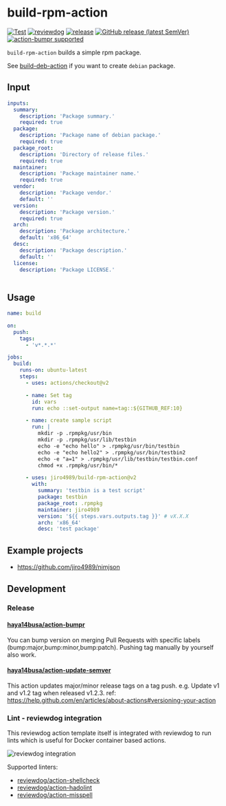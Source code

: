 # build-rpm-action

<!-- TODO: replace jiro4989/build-rpm-action with your repo name -->
[![Test](https://github.com/jiro4989/build-rpm-action/workflows/Test/badge.svg)](https://github.com/jiro4989/build-rpm-action/actions?query=workflow%3ATest)
[![reviewdog](https://github.com/jiro4989/build-rpm-action/workflows/reviewdog/badge.svg)](https://github.com/jiro4989/build-rpm-action/actions?query=workflow%3Areviewdog)
[![release](https://github.com/jiro4989/build-rpm-action/workflows/release/badge.svg)](https://github.com/jiro4989/build-rpm-action/actions?query=workflow%3Arelease)
[![GitHub release (latest SemVer)](https://img.shields.io/github/v/release/jiro4989/build-rpm-action?logo=github&sort=semver)](https://github.com/jiro4989/build-rpm-action/releases)
[![action-bumpr supported](https://img.shields.io/badge/bumpr-supported-ff69b4?logo=github&link=https://github.com/haya14busa/action-bumpr)](https://github.com/haya14busa/action-bumpr)

`build-rpm-action` builds a simple rpm package.

See [build-deb-action](https://github.com/jiro4989/build-deb-action) if you want to create `debian` package.

## Input

```yaml
inputs:
  summary:
    description: 'Package summary.'
    required: true
  package:
    description: 'Package name of debian package.'
    required: true
  package_root:
    description: 'Directory of release files.'
    required: true
  maintainer:
    description: 'Package maintainer name.'
    required: true
  vendor:
    description: 'Package vendor.'
    default: ''
  version:
    description: 'Package version.'
    required: true
  arch:
    description: 'Package architecture.'
    default: 'x86_64'
  desc:
    description: 'Package description.'
    default: ''
  license:
    description: 'Package LICENSE.'
 
```

## Usage

```yaml
name: build

on:
  push:
    tags:
      - 'v*.*.*'

jobs:
  build:
    runs-on: ubuntu-latest
    steps:
      - uses: actions/checkout@v2

      - name: Set tag
        id: vars
        run: echo ::set-output name=tag::${GITHUB_REF:10}

      - name: create sample script
        run: |
          mkdir -p .rpmpkg/usr/bin
          mkdir -p .rpmpkg/usr/lib/testbin
          echo -e "echo hello" > .rpmpkg/usr/bin/testbin
          echo -e "echo hello2" > .rpmpkg/usr/bin/testbin2
          echo -e "a=1" > .rpmpkg/usr/lib/testbin/testbin.conf
          chmod +x .rpmpkg/usr/bin/*

      - uses: jiro4989/build-rpm-action@v2
        with:
          summary: 'testbin is a test script'
          package: testbin
          package_root: .rpmpkg
          maintainer: jiro4989
          version: '${{ steps.vars.outputs.tag }}' # vX.X.X
          arch: 'x86_64'
          desc: 'test package'
```

## Example projects

* https://github.com/jiro4989/nimjson

## Development

### Release

#### [haya14busa/action-bumpr](https://github.com/haya14busa/action-bumpr)
You can bump version on merging Pull Requests with specific labels (bump:major,bump:minor,bump:patch).
Pushing tag manually by yourself also work.

#### [haya14busa/action-update-semver](https://github.com/haya14busa/action-update-semver)

This action updates major/minor release tags on a tag push. e.g. Update v1 and v1.2 tag when released v1.2.3.
ref: https://help.github.com/en/articles/about-actions#versioning-your-action

### Lint - reviewdog integration

This reviewdog action template itself is integrated with reviewdog to run lints
which is useful for Docker container based actions.

![reviewdog integration](https://user-images.githubusercontent.com/3797062/72735107-7fbb9600-3bde-11ea-8087-12af76e7ee6f.png)

Supported linters:

- [reviewdog/action-shellcheck](https://github.com/reviewdog/action-shellcheck)
- [reviewdog/action-hadolint](https://github.com/reviewdog/action-hadolint)
- [reviewdog/action-misspell](https://github.com/reviewdog/action-misspell)

